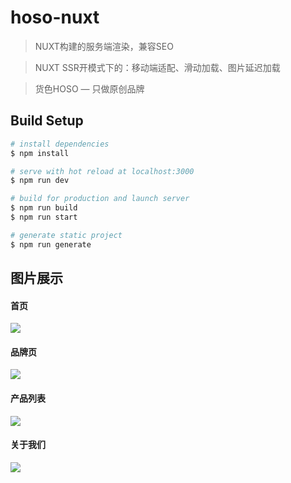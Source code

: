 # hoso-nuxt

> NUXT构建的服务端渲染，兼容SEO

> NUXT SSR开模式下的：移动端适配、滑动加载、图片延迟加载

> 货色HOSO — 只做原创品牌

## Build Setup

```bash
# install dependencies
$ npm install

# serve with hot reload at localhost:3000
$ npm run dev

# build for production and launch server
$ npm run build
$ npm run start

# generate static project
$ npm run generate
```

## 图片展示
#### 首页
![](https://cdn.u1.huluxia.com/g3/M01/41/26/wKgBOV6azoiADGu1AAmcwiagPD4847.png)

#### 品牌页
![](https://cdn.u1.huluxia.com/g3/M01/41/27/wKgBOV6azrOAYHOkAAOZAZoOPxY946.png)

#### 产品列表
![](https://cdn.u1.huluxia.com/g3/M01/41/27/wKgBOV6aztCAC11iAAorooQOCmE544.png)

#### 关于我们
![](https://cdn.u1.huluxia.com/g3/M03/41/28/wKgBOV6azuCAYabJAADodwgLdew231.png)
